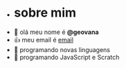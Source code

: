 - # sobre mim 
- 👋 olá meu nome é **@geovana**
- 👍 meu email é [email](geovana.paulade.souza@escola.pr.gov.br) 
- 👀 programando novas linguagens 
- 🌱 programando JavaScript e Scratch




